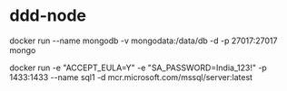 # ddd-node

docker run --name mongodb -v mongodata:/data/db -d -p 27017:27017 mongo

docker run -e "ACCEPT_EULA=Y" -e "SA_PASSWORD=India_123!" -p 1433:1433 --name sql1  -d mcr.microsoft.com/mssql/server:latest

